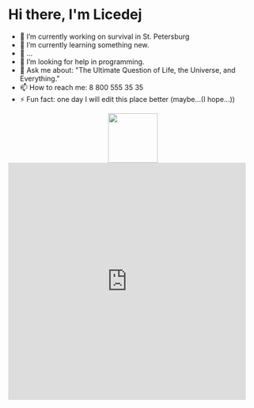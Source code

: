 # Hi there, I'm Licedej

- 🔭 I’m currently working on survival in St. Petersburg
- 🌱 I’m currently learning something new.
- 👯 ...
- 🤔 I’m looking for help in programming.
- 💬 Ask me about: "The Ultimate Question of Life, the Universe, and Everything."
- 📫 How to reach me: 8 800 555 35 35
- ⚡ Fun fact: one day I will edit this place better (maybe...(I hope...))

<div id="header" align="center">
  <img src="https://gifs.obs.ru-moscow-1.hc.sbercloud.ru/4ec1c15b56da55a5e127b0b26a48303937794bc521609ad2301dbf6010d63d87.gif" width="100"/>
</div>


<iframe src="https://gifs.ru/embed/4ec1c15b56da55a5e127b0b26a48303937794bc521609ad2301dbf6010d63d87" width="480" height="480" frameBorder="0" allowFullScreen></iframe><p><a href="https://gifs.ru/gifs/7561>via GIFS.RU</a></p>
